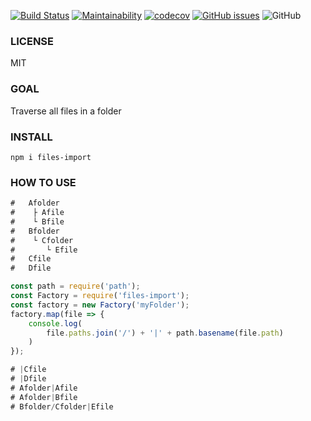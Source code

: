 
[![Build Status](https://www.travis-ci.org/uccu/files-import.svg?branch=master)](https://www.travis-ci.org/uccu/files-import)
[![Maintainability](https://api.codeclimate.com/v1/badges/ee3a1bd63688f36b0074/maintainability)](https://codeclimate.com/github/uccu/files-import/maintainability)
[![codecov](https://codecov.io/gh/uccu/files-import/branch/master/graph/badge.svg)](https://codecov.io/gh/uccu/files-import)
[![GitHub issues](https://img.shields.io/github/issues/uccu/files-import)](https://github.com/uccu/files-import/issues)
![GitHub](https://img.shields.io/github/license/uccu/files-import)

### LICENSE
MIT

### GOAL
Traverse all files in a folder

### INSTALL
```javscript
npm i files-import
```

### HOW TO USE
```javascript
#   Afolder
#    ├ Afile
#    └ Bfile
#   Bfolder
#    └ Cfolder
#       └ Efile
#   Cfile
#   Dfile

const path = require('path');
const Factory = require('files-import');
const factory = new Factory('myFolder');
factory.map(file => {
    console.log(
        file.paths.join('/') + '|' + path.basename(file.path)
    )
});

# |Cfile
# |Dfile
# Afolder|Afile
# Afolder|Bfile
# Bfolder/Cfolder|Efile
```


